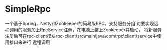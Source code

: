 # SimpleRpc

一个基于Spring，Netty和Zookeeper的简易版RPC，支持服务分组 对要实现远程调用的服务加上RpcService注解，在电脑上装上Zookeeper并启动，
将新服务注册后可在rpc-client模块rpc-client\src\main\java\com\rpc\client\service中使用接口来进行 远程调用
